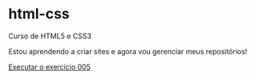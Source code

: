 # html-css
Curso de HTML5 e CSS3

Estou aprendendo a criar sites e agora vou gerenciar meus repositórios!

<a href="https://fsilva-2025.github.io/html-css/exercicios/ex005/index.html">Executar o exercício 005</a>